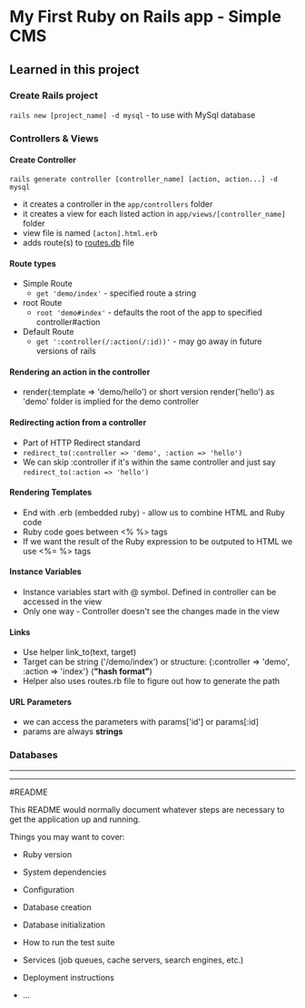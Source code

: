 # My First Ruby on Rails app - Simple CMS  #

## Learned in this project ##

### Create Rails project 

```rails new [project_name] -d mysql```   - to use with MySql database

### Controllers & Views

#### Create Controller

```rails generate controller [controller_name] [action, action...] -d mysql```

- it creates a controller in the ```app/controllers``` folder
- it creates a view for each listed action in ```app/views/[controller_name]``` folder 
- view file is named ```[acton].html.erb```
- adds route(s) to [routes.db](config/routes.rb) file

#### Route types

- Simple Route 
  - ```get 'demo/index'```    - specified route a string
- root Route 
  - ```root 'demo#index'```    - defaults the root of the app to specified controller#action
- Default Route 
  - ```get ':controller(/:action(/:id))'```      - may go away in future versions of rails

#### Rendering an action in the controller

- render(:template => 'demo/hello')  or short version render('hello')  as 'demo' folder is implied for the demo controller

#### Redirecting action from a controller

- Part of HTTP Redirect standard
- ```redirect_to(:controller => 'demo', :action => 'hello')```
- We can skip :controller if it's within the same controller and just say ```redirect_to(:action => 'hello')```

#### Rendering Templates

- End with .erb (embedded ruby) - allow us to combine HTML and Ruby code
- Ruby code goes between <% %> tags
- If we want the result of the Ruby expression to be outputed to HTML we use <%= %> tags

#### Instance Variables

- Instance variables start with @ symbol. Defined in controller can be accessed in the view
- Only one way -  Controller doesn't see the changes made in the view

#### Links

- Use helper link_to(text, target)
- Target can be string ('/demo/index') or structure: {:controller => 'demo', :action => 'index'} (**"hash format"**)
- Helper also uses routes.rb file to figure out how to generate the path

#### URL Parameters

- we can access the parameters with params['id'] or params[:id]
- params are always **strings**


### Databases 

---
---
#README

This README would normally document whatever steps are necessary to get the
application up and running.

Things you may want to cover:

* Ruby version

* System dependencies

* Configuration

* Database creation

* Database initialization

* How to run the test suite

* Services (job queues, cache servers, search engines, etc.)

* Deployment instructions

* ...
